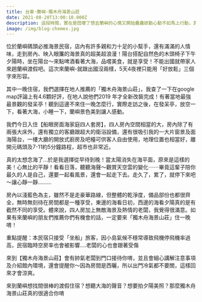 ```yaml
---
title: 台東·蘭嶼·獨木舟海景山莊
date: 2021-08-20T13:00:10.000Z
description: 這段時間，實在是悶壞了想去蘭嶼的心情又開始蠢蠢欲動心動不如馬上行動，真的很需要來點～小旅行偽出國記得出去走走也要保護自己和別人唷，進蘭嶼我提供了打完疫苗的黃卡-及進去蘭嶼前一天的快篩證明唷保護你我安全人人有責。
image: /img/blog-chemex.jpg
---
```

位於蘭嶼碼頭必推海景民宿，店內有許多親和力十足的小幫手，還有滿滿的人情味，走到房內、映入眼簾的海景真的超美超浪漫！陽台搭配自然色的木頭椅子下午夕陽時，坐在陽台～來點啤酒看著大海，品嚐美食，就是享受！不能出國就帶家人來趟蘭嶼渡假吧。這次來蘭嶼-就跟出國沒兩樣，5天4夜裡只能用「好放鬆」三個字來形容。

其中一晚住宿，我們選擇在地人推薦的「獨木舟海景山莊」，我查了一下在google map評論上有4.6顆好評，在地人說他們2019 年才全新改裝完成！有著當地最強最景觀的發呆亭！聽到這邊不來住一晚怎麼行，實際走訪之後，在發呆亭，放空一下，看著大海，小睡一下，蘭嶼景色美到讓人感動。

我們今日入住【船眼房面海家庭四人套房】，四人房內空間相當的大，房內除了有兩張大床外，還有獨立的客廳跟超大的衛浴設備，還有很吸引我的一大片窗景及面海陽台，一樓大廳的開放式廚房及吧檯可供客人自由使用，地理位置也相當好，離開元碼頭及7-11約5分鐘路程，超市也非常近。

真的太想念海了…於是我選擇從早待到晚！當太陽消失在海平面，原來是這樣的美！心無比的平靜！看看日落，聽聽海聲～觀賞天空雲的變化⋯⋯畢竟這輩子陪你最久的人是自己，還要一起看風景，還會一起走下去。走久了，累了，就停下來吧～讓心靜一靜………

房內以淺藍色為主，雖然不是走豪華路線，但整體的乾淨度，備品部份也都很齊全，無時無刻待在房間都是一種享受，東邊的海看日初，西邊的海看夕陽真的是有截然不同的享受。體來說，四人房加上無敵海景及熱情的老闆，我覺得很滿意。如果有來蘭嶼的朋友們推薦你們有機會的話，一定要來「獨木舟海景山莊」住一晚唷！

重點提醒：本民宿只接受「坐船」旅客，因小島氣候不穩常導致飛機停飛機率過高，民宿臨時空房率也會被影響....老闆的心也會跟著受傷

來到【獨木舟海景山莊】會有帥氣老闆到門口接待你唷，並且會細心講解注意事項及介紹館內環境，還會提醒你～因為房間是西曬，所以出門冷氣都不要關，這樣回來才會涼爽。

來到蘭嶼想找間很棒的渡假住宿？想聽大海的聲音？想要拍夕陽美照？那麼獨木舟海景山莊真的很適合你唷